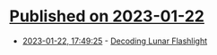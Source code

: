 # [Published on 2023-01-22](index.md)

* [2023-01-22, 17:49:25](https://news.ycombinator.com/item?id=34480081) - [Decoding Lunar Flashlight](https://destevez.net/2023/01/decoding-lunar-flashlight/)
